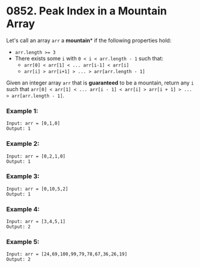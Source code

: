 # 0852. Peak Index in a Mountain Array
Let's call an array `arr` a **mountain*** if the following properties hold:

- `arr.length >= 3`
- There exists some `i` with `0 < i < arr.length - 1` such that:
    - `arr[0] < arr[1] < ... arr[i-1] < arr[i]`
    - `arr[i] > arr[i+1] > ... > arr[arr.length - 1]`

Given an integer array `arr` that is **guaranteed** to be a mountain, return any `i` such that `arr[0] < arr[1] < ... arr[i - 1] < arr[i] > arr[i + 1] > ... > arr[arr.length - 1]`.

### Example 1:
```
Input: arr = [0,1,0]
Output: 1
```
### Example 2:
```
Input: arr = [0,2,1,0]
Output: 1
```

### Example 3:
```
Input: arr = [0,10,5,2]
Output: 1
```

### Example 4:
```
Input: arr = [3,4,5,1]
Output: 2
```

### Example 5:
```
Input: arr = [24,69,100,99,79,78,67,36,26,19]
Output: 2
```